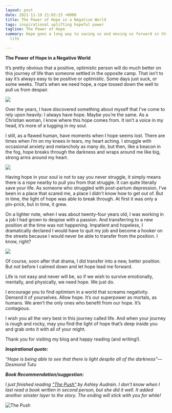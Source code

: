```yaml
---
layout: post
date: 2021-11-19 21:02:23 +0000
title: The Power of Hope in a Negative World
tags: inspirational uplifting hopeful power
tagline: The Power of Hope
summary: Hope goes a long way to saving us and moving us forward in this thing called
  life

---
```

**The Power of Hope in a Negative World**

It’s pretty obvious that a positive, optimistic person will do much better on this journey of life than someone settled in the opposite camp. That isn’t to say it’s always easy to be positive or optimistic. Some days just suck, or some weeks. That’s when we need hope, a rope tossed down the well to pull us from despair.

![](https://media.istockphoto.com/photos/businessman-hanging-from-rope-off-of-a-cliff-picture-id182061533?b=1&k=20&m=182061533&s=170667a&w=0&h=fSZaF77ZLeEMSZztnjcvnCUMQL9wpliUlDN6BOXg1M4=)

Over the years, I have discovered something about myself that I’ve come to rely upon heavily: I always have hope. Maybe you’re the same. As a Christian woman, I know where this hope comes from. It isn’t a voice in my head, it’s more of a tugging in my soul.

I still, as a flawed human, have moments when I hope seems lost. There are times when I’m on my knees in tears, my heart aching. I struggle with occasional anxiety and melancholy as many do, but then, like a beacon in the fog, hope breaks through the darkness and wraps around me like big, strong arms around my heart.

![](https://media.istockphoto.com/photos/crossing-the-bridge-picture-id497117606?b=1&k=20&m=497117606&s=170667a&w=0&h=qnyewri_gHi-xCnWozIMcZjMI-FEUbcN4UNL_giuS6c=)

Having hope in your soul is not to say you never struggle, it simply means there is a rope nearby to pull you from that struggle. It can quite literally save your life. As someone who struggled with post-partum depression, I’ve been in a place that scared me, a place I didn’t know how to get out of. But in time, the light of hope was able to break through. At first it was only a pin-prick, but in time, it grew.

On a lighter note, when I was about twenty-four years old, I was working in a job I had grown to despise with a passion. And transferring to a new position at the time was not happening. Impatient and hopeless, I dramatically declared I would have to quit my job and become a hooker on the streets because I would never be able to transfer from the position. I know, right?

![](https://media.istockphoto.com/photos/man-writing-i-want-it-now-picture-id921349664?b=1&k=20&m=921349664&s=170667a&w=0&h=U8nCMh2QCDl606TRJ91knuqiLWguTMfhbm1v4cFdhFI=)

Of course, soon after that drama, I did transfer into a new, better position. But not before I calmed down and let hope lead me forward.

Life is not easy and never will be, so if we wish to survive emotionally, mentally, and physically, we need hope. We just do.

I encourage you to find optimism in a world that screams negativity. Demand it of yourselves. Allow hope. It’s our superpower as mortals, as humans. We aren’t the only ones who benefit from our hope. It’s contagious.

I wish you all the very best in this journey called life. And when your journey is rough and rocky, may you find the light of hope that’s deep inside you and grab onto it with all of your might.

Thank you for visiting my blog and happy reading (and writing!).

**_Inspirational quote:_**

_“Hope is being able to see that there is light despite all of the darkness”—Desmond Tutu_

**_Book Recommendation/suggestion:_**

_I just finished reading_ [_“The Push”_](https://www.goodreads.com/book/show/52476830-the-push?from_search=true&from_srp=true&qid=i5cyunRSlz&rank=2 '"The Push"') _by Ashley Audrain. I don’t know when I last read a book written in second person, but she did it well. It added another sinister layer to the story. The ending will stick with you for while!_

![The Push](https://i.gr-assets.com/images/S/compressed.photo.goodreads.com/books/1609854219l/52476830._SY475_.jpg)